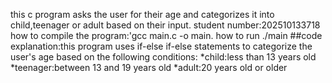 this c program asks the user for their age and categorizes it into child,teenager or adult based on their input.
student number:202510133718
how to compile the program:'gcc main.c -o main.
how to run ./main
##code explanation:this program uses if-else if-else statements to categorize the user's age based on the following conditions:
*child:less than 13 years old
*teenager:between 13 and 19 years old
*adult:20 years old or older

